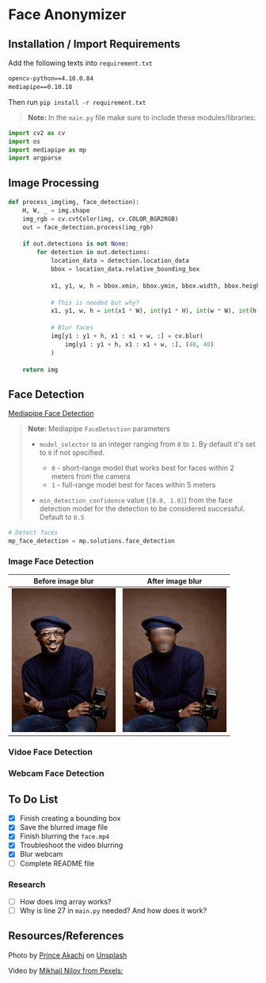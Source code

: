# Face Anonymizer

## Installation / Import Requirements 
Add the following texts into `requirement.txt`
```txt
opencv-python==4.10.0.84
mediapipe==0.10.18
```
Then run `pip install -r requirement.txt`


> **Note:** In the `main.py` file make sure to include these modules/libraries:
```py
import cv2 as cv
import os
import mediapipe as mp
import argparse
```

## Image Processing

```py
def process_img(img, face_detection):
    H, W, _ = img.shape
    img_rgb = cv.cvtColor(img, cv.COLOR_BGR2RGB)
    out = face_detection.process(img_rgb)

    if out.detections is not None:
        for detection in out.detections:
            location_data = detection.location_data
            bbox = location_data.relative_bounding_box

            x1, y1, w, h = bbox.xmin, bbox.ymin, bbox.width, bbox.height

            # This is needed but why?
            x1, y1, w, h = int(x1 * W), int(y1 * H), int(w * W), int(h * H)

            # Blur faces
            img[y1 : y1 + h, x1 : x1 + w, :] = cv.blur(
                img[y1 : y1 + h, x1 : x1 + w, :], (40, 40)
            )

    return img
```

## Face Detection
[Mediapipe Face Detection](https://mediapipe.readthedocs.io/en/latest/solutions/face_detection.html)
> **Note:** Mediapipe `FaceDetection` parameters
> + `model_selector` is an integer ranging from `0` to `1`. By default it's set to `0` if not specified.
>   + `0` - short-range model that works best for faces within 2 meters from the camera
>   + `1` - full-range model best for faces within 5 meters  
>
> + `min_detection_confidence` value (`[0.0, 1.0]`) from the face detection model for the detection to be considered successful. Default to `0.5`

```py
# Detect faces
mp_face_detection = mp.solutions.face_detection
```

### Image Face Detection
**Before** image blur | **After** image blur
:---: | :---: |
<img src='./data/face.jpg' alt="Before image blur" width= "210" height="290"/> |  <img src="./output/blur_img.jpg" alt="After image blur" width= "210" height="290"/>|


### Vidoe Face Detection



### Webcam Face Detection

## To Do List
+ [X] Finish creating a bounding box 
+ [x] Save the blurred image file
+ [x] Finish blurring the `face.mp4`
+ [x] Troubleshoot the video blurring
+ [x] Blur webcam
+ [ ] Complete README file 

### Research
+ [ ] How does img array works?
+ [ ] Why is line 27 in `main.py` needed? And how does it work?

## Resources/References
Photo by <a href="https://unsplash.com/@princearkman?utm_content=creditCopyText&utm_medium=referral&utm_source=unsplash">Prince Akachi</a> on <a href="https://unsplash.com/photos/smiling-man-wearing-black-turtleneck-shirt-holding-camrea-4Yv84VgQkRM?utm_content=creditCopyText&utm_medium=referral&utm_source=unsplash">Unsplash</a>
      
Video by [Mikhail Nilov from Pexels:](https://www.pexels.com/video/a-woman-talking-at-the-podium-8731389/)
